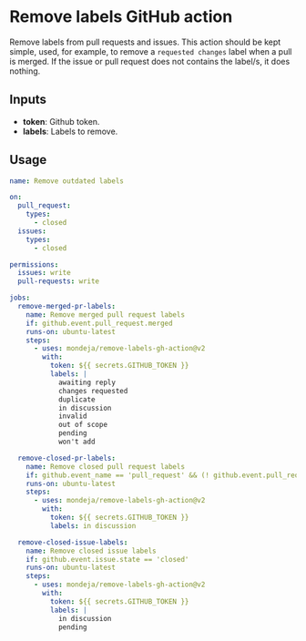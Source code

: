 # Remove labels GitHub action

Remove labels from pull requests and issues. This action should be kept simple,
used, for example, to remove a `requested changes` label when a pull is merged.
If the issue or pull request does not contains the label/s, it does nothing.

## Inputs

- **token**: Github token.
- **labels**: Labels to remove.

## Usage

```yaml
name: Remove outdated labels

on:
  pull_request:
    types:
      - closed
  issues:
    types:
      - closed

permissions:
  issues: write
  pull-requests: write

jobs:
  remove-merged-pr-labels:
    name: Remove merged pull request labels
    if: github.event.pull_request.merged
    runs-on: ubuntu-latest
    steps:
      - uses: mondeja/remove-labels-gh-action@v2
        with:
          token: ${{ secrets.GITHUB_TOKEN }}
          labels: |
            awaiting reply
            changes requested
            duplicate
            in discussion
            invalid
            out of scope
            pending
            won't add

  remove-closed-pr-labels:
    name: Remove closed pull request labels
    if: github.event_name == 'pull_request' && (! github.event.pull_request.merged)
    runs-on: ubuntu-latest
    steps:
      - uses: mondeja/remove-labels-gh-action@v2
        with:
          token: ${{ secrets.GITHUB_TOKEN }}
          labels: in discussion

  remove-closed-issue-labels:
    name: Remove closed issue labels
    if: github.event.issue.state == 'closed'
    runs-on: ubuntu-latest
    steps:
      - uses: mondeja/remove-labels-gh-action@v2
        with:
          token: ${{ secrets.GITHUB_TOKEN }}
          labels: |
            in discussion
            pending
```
